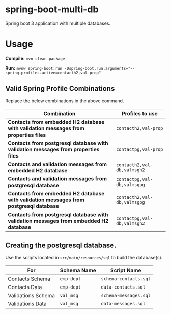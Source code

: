 # spring-boot-multi-db
Spring boot 3 application with multiple databases.

# Usage
**Compile:** `mvn clean package`

**Run:**  `mvnw spring-boot:run -Dspring-boot.run.arguments="--spring.profiles.active=contacth2,val-prop"`

## Valid Spring Profile Combinations

Replace the below combinations in the above command.

| Combination | Profiles to use |
| -------------- | ---------- |
| **Contacts from embedded H2 database with validation messages from properties files** | `contacth2,val-prop` |
| **Contacts from postgresql database with validation messages from properties files** | `contactpg,val-prop` |
| **Contacts and validation messages from embedded H2 database** | `contacth2,val-db,valmsgh2` |
| **Contacts and validation messages from postgresql database** | `contactpg,val-db,valmsgpg` |
| **Contacts from embedded H2 database with validation messages from postgresql database** | `contacth2,val-db,valmsgpg` |
| **Contacts from postgresql database with validation messages from embedded H2 database** | `contactpg,val-db,valmsgh2` |

## Creating the postgresql database.
Use the scripts located in `src/main/resources/sql` to build the database(s).

| **For** | **Schema Name** | **Script Name** |
| ------- | --------------- | --------------- |
| Contacts Schema | `emp-dept` | `schema-contacts.sql` |
| Contacts Data | `emp-dept` | `data-contacts.sql` |
| Validations Schema | `val_msg` | `schema-messages.sql` |
| Validations Data | `val_msg` | `data-messages.sql` |
